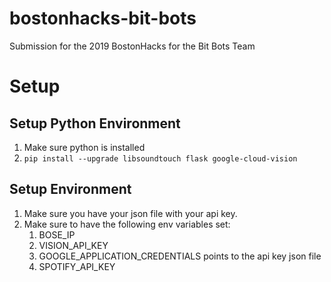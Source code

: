 # bostonhacks-bit-bots
Submission for the 2019 BostonHacks for the Bit Bots Team


# Setup

## Setup Python Environment

1. Make sure python is installed
2. `pip install --upgrade libsoundtouch flask google-cloud-vision`


## Setup Environment

1. Make sure you have your json file with your api key.
2. Make sure to have the following env variables set:
    1. BOSE_IP
    2. VISION_API_KEY
    3. GOOGLE_APPLICATION_CREDENTIALS points to the api key json file
    4. SPOTIFY_API_KEY
